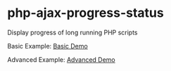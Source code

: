 # php-ajax-progress-status
Display progress of long running PHP scripts

Basic Example: [Basic Demo](https://www.kplco.de/opensource/php-ajax-progress-status/basic.php)

Advanced Example: [Advanced Demo](https://www.kplco.de/opensource/php-ajax-progress-status/advanced.php)
